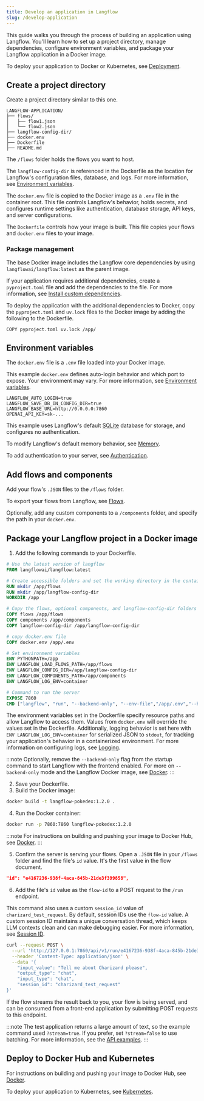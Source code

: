 ```yaml
---
title: Develop an application in Langflow
slug: /develop-application
---
```


This guide walks you through the process of building an application using Langflow.
You'll learn how to set up a project directory, manage dependencies, configure environment variables, and package your Langflow application in a Docker image.

To deploy your application to Docker or Kubernetes, see [Deployment](/deployment-docker).

## Create a project directory

Create a project directory similar to this one.

```text
LANGFLOW-APPLICATION/
├── flows/
│   ├── flow1.json
│   └── flow2.json
├── langflow-config-dir/
├── docker.env
├── Dockerfile
├── README.md
```

The `/flows` folder holds the flows you want to host.

The `langflow-config-dir` is referenced in the Dockerfile as the location for Langflow's configuration files, database, and logs. For more information, see [Environment variables](/environment-variables).

The `docker.env` file is copied to the Docker image as a `.env` file in the container root. This file controls Langflow's behavior, holds secrets, and configures runtime settings like authentication, database storage, API keys, and server configurations.

The `Dockerfile` controls how your image is built. This file copies your flows and `docker.env` files to your image.

### Package management

The base Docker image includes the Langflow core dependencies by using `langflowai/langflow:latest` as the parent image.

If your application requires additional dependencies, create a `pyproject.toml` file and add the dependencies to the file. For more information, see [Install custom dependencies](/install-custom-dependencies).

To deploy the application with the additional dependencies to Docker, copy the `pyproject.toml` and `uv.lock` files to the Docker image by adding the following to the Dockerfile.

```text
COPY pyproject.toml uv.lock /app/
```

## Environment variables

The `docker.env` file is a `.env` file loaded into your Docker image.

This example `docker.env` defines auto-login behavior and which port to expose. Your environment may vary. For more information, see [Environment variables](/environment-variables).

```text
LANGFLOW_AUTO_LOGIN=true
LANGFLOW_SAVE_DB_IN_CONFIG_DIR=true
LANGFLOW_BASE_URL=http://0.0.0.0:7860
OPENAI_API_KEY=sk-...
```

This example uses Langflow's default [SQLite](https://www.sqlite.org/) database for storage, and configures no authentication.

To modify Langflow's default memory behavior, see [Memory](/memory).

To add authentication to your server, see [Authentication](/configuration-authentication).

## Add flows and components

Add your flow's `.JSON` files to the `/flows` folder.

To export your flows from Langflow, see [Flows](/concepts-flows).

Optionally, add any custom components to a `/components` folder, and specify the path in your `docker.env`.

## Package your Langflow project in a Docker image

1. Add the following commands to your Dockerfile.

```dockerfile
# Use the latest version of langflow
FROM langflowai/langflow:latest

# Create accessible folders and set the working directory in the container
RUN mkdir /app/flows
RUN mkdir /app/langflow-config-dir
WORKDIR /app

# Copy the flows, optional components, and langflow-config-dir folders to the container
COPY flows /app/flows
COPY components /app/components
COPY langflow-config-dir /app/langflow-config-dir

# copy docker.env file
COPY docker.env /app/.env

# Set environment variables
ENV PYTHONPATH=/app
ENV LANGFLOW_LOAD_FLOWS_PATH=/app/flows
ENV LANGFLOW_CONFIG_DIR=/app/langflow-config-dir
ENV LANGFLOW_COMPONENTS_PATH=/app/components
ENV LANGFLOW_LOG_ENV=container

# Command to run the server
EXPOSE 7860
CMD ["langflow", "run", "--backend-only", "--env-file","/app/.env","--host", "0.0.0.0", "--port", "7860"]
```

The environment variables set in the Dockerfile specify resource paths and allow Langflow to access them. Values from `docker.env` will override the values set in the Dockerfile. Additionally, logging behavior is set here with `ENV LANGFLOW_LOG_ENV=container` for serialized JSON to `stdout`, for tracking your application's behavior in a containerized environment. For more information on configuring logs, see [Logging](/logging).

:::note
Optionally, remove the `--backend-only` flag from the startup command to start Langflow with the frontend enabled.
For more on `--backend-only` mode and the Langflow Docker image, see [Docker](/deployment-docker).
:::

2. Save your Dockerfile.
3. Build the Docker image:
```bash
docker build -t langflow-pokedex:1.2.0 .
```
4. Run the Docker container:
```bash
docker run -p 7860:7860 langflow-pokedex:1.2.0
```

:::note
For instructions on building and pushing your image to Docker Hub, see [Docker](/deployment-docker).
:::

5. Confirm the server is serving your flows.
Open a `.JSON` file in your `/flows` folder and find the file's `id` value. It's the first value in the flow document.

```json
"id": "e4167236-938f-4aca-845b-21de3f399858",
```

6. Add the file's `id` value as the `flow-id` to a POST request to the `/run` endpoint.

This command also uses a custom `session_id` value of `charizard_test_request`.
By default, session IDs use the `flow-id` value.
A custom session ID maintains a unique conversation thread, which keeps LLM contexts clean and can make debugging easier.
For more information, see [Session ID](/session-id).

```bash
curl --request POST \
  --url 'http://127.0.0.1:7860/api/v1/run/e4167236-938f-4aca-845b-21de3f399858?stream=false' \
  --header 'Content-Type: application/json' \
  --data '{
    "input_value": "Tell me about Charizard please",
    "output_type": "chat",
    "input_type": "chat",
    "session_id": "charizard_test_request"
}'
```

If the flow streams the result back to you, your flow is being served, and can be consumed from a front-end application by submitting POST requests to this endpoint.

:::note
The test application returns a large amount of text, so the example command used `?stream=true`. If you prefer, set `?stream=false` to use batching. For more information, see the [API examples](/api-reference-api-examples#run-flow).
:::

## Deploy to Docker Hub and Kubernetes

For instructions on building and pushing your image to Docker Hub, see [Docker](/deployment-docker).

To deploy your application to Kubernetes, see [Kubernetes](/deployment-kubernetes).


